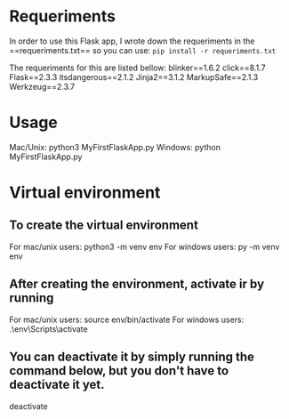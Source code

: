 # Requeriments
In order to use this Flask app, I wrote down the requeriments in the ==requeriments.txt== so you can use: `pip install -r requeriments.txt`

The requeriments for this are listed bellow:
blinker==1.6.2
click==8.1.7
Flask==2.3.3
itsdangerous==2.1.2
Jinja2==3.1.2
MarkupSafe==2.1.3
Werkzeug==2.3.7

# Usage

Mac/Unix: python3 MyFirstFlaskApp.py
Windows: python MyFirstFlaskApp.py

# Virtual environment

## To create the virtual environment
For mac/unix users: python3 -m venv env
For windows users: py -m venv env

## After creating the environment, activate ir by running
For mac/unix users: source env/bin/activate
For windows users: .\env\Scripts\activate

## You can deactivate it by simply running the command below, but you don't have to deactivate it yet.
deactivate
